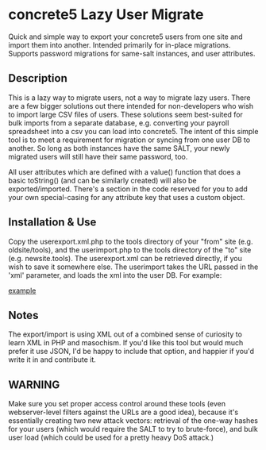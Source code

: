concrete5 Lazy User Migrate
=========================

Quick and simple way to export your concrete5 users from one site and import them into another. Intended primarily for in-place migrations. Supports password migrations for same-salt instances, and user attributes.

Description
-----------
This is a lazy way to migrate users, not a way to migrate lazy users. There are a few bigger solutions out there intended for non-developers who wish to import large CSV files of users. These solutions seem best-suited for bulk imports from a separate database, e.g. converting your payroll spreadsheet into a csv you can load into concrete5. The intent of this simple tool is to meet a requirement for migration or syncing from one user DB to another. So long as both instances have the same SALT, your newly migrated users will still have their same password, too.

All user attributes which are defined with a value() function that does a basic toString() (and can be similarly created) will also be exported/imported. There's a section in the code reserved for you to add your own special-casing for any attribute key that uses a custom object.

Installation & Use
------------------
Copy the userexport.xml.php to the tools directory of your "from" site (e.g. oldsite/tools), and the userimport.php to the tools directory of the "to" site (e.g. newsite.tools). The userexport.xml can be retrieved directly, if you wish to save it somewhere else. The userimport takes the URL passed in the 'xml' parameter, and loads the xml into the user DB. For example:

[example](http://mysite.com/tools/userimport&xml=http://mysite.com/oldinstance/tools/userexport.xml)

Notes
-----
The export/import is using XML out of a combined sense of curiosity to learn XML in PHP and masochism. If you'd like this tool but would much prefer it use JSON, I'd be happy to include that option, and happier if you'd write it in and contribute it.

WARNING
-------
Make sure you set proper access control around these tools (even webserver-level filters against the URLs are a good idea), because it's essentially creating two new attack vectors: retrieval of the one-way hashes for your users (which would require the SALT to try to brute-force), and bulk user load (which could be used for a pretty heavy DoS attack.)

